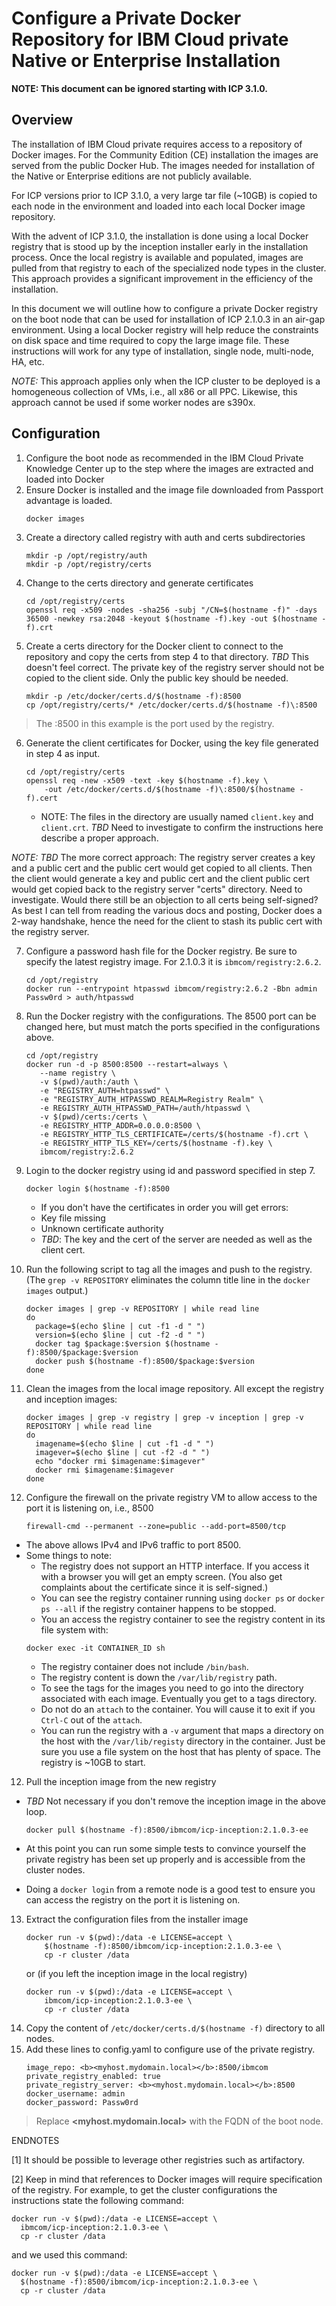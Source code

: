 Configure a Private Docker Repository for IBM Cloud private Native or Enterprise Installation
=============================================

**NOTE: This document can be ignored starting with ICP 3.1.0.**

## Overview
The installation of IBM Cloud private requires access to a repository of Docker images. For the Community Edition (CE) installation the images are served from the public Docker Hub. The images needed for installation of the Native or Enterprise editions are not publicly available.

For ICP versions prior to ICP 3.1.0, a very large tar file (~10GB) is copied to each node in the environment and loaded into each local Docker image repository.

With the advent of ICP 3.1.0, the installation is done using a local Docker registry that is stood up by the inception installer early in the installation process.  Once the local registry is available and populated, images are pulled from that registry to each of the specialized node types in the cluster.  This approach provides a significant improvement in the efficiency of the installation.

In this document we will outline how to configure a private Docker registry on the boot node that can be used for installation of ICP 2.1.0.3 in an air-gap environment.  Using a local Docker registry will help reduce the constraints on disk space and time required to copy the large image file. These instructions will work for any type of installation, single node, multi-node, HA, etc.

*NOTE:* This approach applies only when the ICP cluster to be deployed is a homogeneous collection of VMs, i.e., all x86 or all PPC.  Likewise, this approach cannot be used if some worker nodes are s390x.

Configuration
------------

1.  Configure the boot node as recommended in the IBM Cloud Private Knowledge Center up to the step where the images are extracted and loaded into Docker
2.  Ensure Docker is installed and the image file downloaded from Passport advantage is loaded.
    ```  
    docker images
    ```
3.  Create a directory called registry with auth and certs subdirectories
    ```
    mkdir -p /opt/registry/auth
    mkdir -p /opt/registry/certs
    ```
4. Change to the certs directory and generate certificates
   ```
   cd /opt/registry/certs
   openssl req -x509 -nodes -sha256 -subj "/CN=$(hostname -f)" -days 36500 -newkey rsa:2048 -keyout $(hostname -f).key -out $(hostname -f).crt
   ```
5. Create a certs directory for the Docker client to connect to the repository and copy the certs from step 4 to that directory. *TBD* This doesn't feel correct. The private key of the registry server should not be copied to the client side. Only the public key should be needed.
   ```
   mkdir -p /etc/docker/certs.d/$(hostname -f):8500
   cp /opt/registry/certs/* /etc/docker/certs.d/$(hostname -f)\:8500
   ```
 > The :8500 in this example is the port used by the registry.

6. Generate the client certificates for Docker, using the key file generated in step 4 as input.
   ```
   cd /opt/registry/certs
   openssl req -new -x509 -text -key $(hostname -f).key \
       -out /etc/docker/certs.d/$(hostname -f)\:8500/$(hostname -f).cert
   ```
   - NOTE: The files in the directory are usually named `client.key` and `client.crt`.  *TBD* Need to investigate to confirm the instructions here describe a proper approach.

*NOTE:* *TBD* The more correct approach: The registry server creates a key and a public cert and the public cert would get copied to all clients.  Then the client would generate a key and public cert and the client public cert would get copied back to the registry server "certs" directory.  Need to investigate.  Would there still be an objection to all certs being self-signed?  As best I can tell from reading the various docs and posting, Docker does a 2-way handshake, hence the need for the client to stash its public cert with the registry server.

7. Configure a password hash file for the Docker registry. Be sure to specify the latest registry image. For 2.1.0.3 it is `ibmcom/registry:2.6.2`.
   ```
   cd /opt/registry
   docker run --entrypoint htpasswd ibmcom/registry:2.6.2 -Bbn admin Passw0rd > auth/htpasswd
   ```
8. Run the Docker registry with the configurations. The 8500 port can be changed here, but must match the ports specified in the configurations above.
   ```
   cd /opt/registry
   docker run -d -p 8500:8500 --restart=always \
      --name registry \
      -v $(pwd)/auth:/auth \
      -e "REGISTRY_AUTH=htpasswd" \
      -e "REGISTRY_AUTH_HTPASSWD_REALM=Registry Realm" \
      -e REGISTRY_AUTH_HTPASSWD_PATH=/auth/htpasswd \
      -v $(pwd)/certs:/certs \
      -e REGISTRY_HTTP_ADDR=0.0.0.0:8500 \
      -e REGISTRY_HTTP_TLS_CERTIFICATE=/certs/$(hostname -f).crt \
      -e REGISTRY_HTTP_TLS_KEY=/certs/$(hostname -f).key \
      ibmcom/registry:2.6.2
   ```

9. Login to the docker registry using id and password specified in step 7.
   ```
   docker login $(hostname -f):8500
   ```
   - If you don't have the certificates in order you will get errors:
   - Key file missing
   - Unknown certificate authority
   - *TBD*: The key and the cert of the server are needed as well as the client cert.

10. Run the following script to tag all the images and push to the registry. (The `grep -v REPOSITORY` eliminates the column title line in the `docker images` output.)
    ```
    docker images | grep -v REPOSITORY | while read line
    do
      package=$(echo $line | cut -f1 -d " ")
      version=$(echo $line | cut -f2 -d " ")
      docker tag $package:$version $(hostname -f):8500/$package:$version
      docker push $(hostname -f):8500/$package:$version
    done
    ```

11. Clean the images from the local image repository. All except the registry and inception images:
    ```
    docker images | grep -v registry | grep -v inception | grep -v REPOSITORY | while read line
    do
      imagename=$(echo $line | cut -f1 -d " ")
      imagever=$(echo $line | cut -f2 -d " ")
      echo "docker rmi $imagename:$imagever"
      docker rmi $imagename:$imagever
    done
    ```

12. Configure the firewall on the private registry VM to allow access to the port it is listening on, i.e., 8500
    ```
    firewall-cmd --permanent --zone=public --add-port=8500/tcp
    ```
- The above allows IPv4 and IPv6 traffic to port 8500.  
- Some things to note:
  - The registry does not support an HTTP interface.  If you access it with a browser you will get an empty screen.  (You also get complaints about the certificate since it is self-signed.)
  - You can see the registry container running using `docker ps` or `docker ps --all` if the registry container happens to be stopped.
  - You an access the registry container to see the registry content in its file system with:
  ```
  docker exec -it CONTAINER_ID sh
  ```
  - The registry container does not include `/bin/bash`.
  - The registry content is down the `/var/lib/registry` path.  
  - To see the tags for the images you need to go into the directory associated with each image.  Eventually you get to a tags directory.
  - Do not do an `attach` to the container.  You will cause it to exit if you `Ctrl-C` out of the `attach`.
  - You can run the registry with a `-v` argument that maps a directory on the host with the `/var/lib/registy` directory in the container.  Just be sure you use a file system on the host that has plenty of space.  The registry is ~10GB to start.

12. Pull the inception image from the new registry
- *TBD* Not necessary if you don't remove the inception image in the above loop.
    ```
    docker pull $(hostname -f):8500/ibmcom/icp-inception:2.1.0.3-ee
    ```

- At this point you can run some simple tests to convince yourself the private registry has been set up properly and is accessible from the cluster nodes.
- Doing a `docker login` from a remote node is a good test to ensure you can access the registry on the port it is listening on.

13. Extract the configuration files from the installer image
    ```
    docker run -v $(pwd):/data -e LICENSE=accept \
        $(hostname -f):8500/ibmcom/icp-inception:2.1.0.3-ee \
        cp -r cluster /data
    ```
    or (if you left the inception image in the local registry)
    ```
    docker run -v $(pwd):/data -e LICENSE=accept \
        ibmcom/icp-inception:2.1.0.3-ee \
        cp -r cluster /data
    ```
14. Copy the content of `/etc/docker/certs.d/$(hostname -f)` directory to all nodes.
15. Add these lines to config.yaml to configure use of the private registry.
    ```
    image_repo: <b><myhost.mydomain.local></b>:8500/ibmcom
    private_registry_enabled: true
    private_registry_server: <b><myhost.mydomain.local></b>:8500
    docker_username: admin
    docker_password: Passw0rd
    ```

> Replace **<myhost.mydomain.local>** with the FQDN of the boot node.

ENDNOTES

[1] It should be possible to leverage other registries such as artifactory.

[2] Keep in mind that references to Docker images will require specification of the registry. For example, to get the cluster configurations the
instructions state the following command:
   ```
   docker run -v $(pwd):/data -e LICENSE=accept \
     ibmcom/icp-inception:2.1.0.3-ee \
     cp -r cluster /data
   ```
and we used this command:
   ```
   docker run -v $(pwd):/data -e LICENSE=accept \
     $(hostname -f):8500/ibmcom/icp-inception:2.1.0.3-ee \
     cp -r cluster /data
   ```
